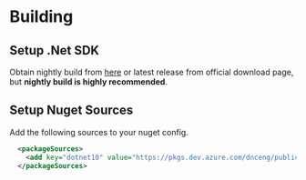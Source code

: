 # Building

## Setup .Net SDK

Obtain nightly build from [here](https://github.com/dotnet/installer#table) or latest release from official download page, but **nightly build is highly recommended**.

## Setup Nuget Sources

Add the following sources to your nuget config.

```xml
  <packageSources>
    <add key="dotnet10" value="https://pkgs.dev.azure.com/dnceng/public/_packaging/dotnet10/nuget/v3/index.json" />
  </packageSources>
```
